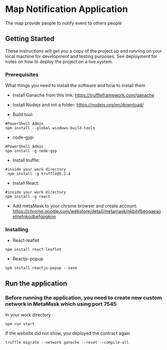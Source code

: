 # Map Notification Application

The map provide people to notify event to others people

## Getting Started

These instructions will get you a copy of the project up and running on your local machine for development and testing purposes. See deployment for notes on how to deploy the project on a live system.

### Prerequisites

What things you need to install the software and how to install them

- Install Ganache from this link: 
https://truffleframework.com/ganache
- Install Nodejs and init a folder:
https://nodejs.org/en/download/

- Build tool:  
```
#PowerShell Admin
npm install --global windows-build-tools 
```
- node-gyp: 
```
#PowerShell Admin
npm install -g node-gyp
```
- Install truffle:

```
#inside your work directory
 npm install -g truffle@5.1.4 
```
- Install React: 
```
#inside your work directory
npm install -g react
```

- Add metaMask to your chrome browser and create account: 
https://chrome.google.com/webstore/detail/metamask/nkbihfbeogaeaoehlefnkodbefgpgknn


### Installing

- React-leaflet
```
npm install react-leaflet
```
- Reactjs-popup

```
npm install reactjs-popup --save
```


## Run the application

### Before running the application, you need to create new custom network in MetaMask which using port 7545
In your work directory
```
npm run start
```

If the website did not show, you deployed the contract again
```
truffle migrate --network ganache --reset --compile-all
```




